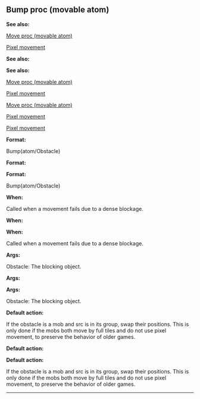 

 Bump proc (movable atom)
--------------------------




**See also:** 


[Move proc (movable atom)](#/atom/movable/proc/Move) 

[Pixel movement](#/{notes}/pixel-movement) 




**See also:** 

**See also:**

[Move proc (movable atom)](#/atom/movable/proc/Move) 

[Pixel movement](#/{notes}/pixel-movement) 


[Move proc (movable atom)](#/atom/movable/proc/Move)

[Pixel movement](#/{notes}/pixel-movement) 

[Pixel movement](#/{notes}/pixel-movement)


**Format:** 


 Bump(atom/Obstacle)
 


**Format:** 

**Format:**

 Bump(atom/Obstacle)



**When:** 


 Called when a movement fails due to a dense blockage.
 


**When:** 

**When:**

 Called when a movement fails due to a dense blockage.



**Args:** 


 Obstacle: The blocking object.
 


**Args:** 

**Args:**

 Obstacle: The blocking object.



**Default action:** 


 If the obstacle is a mob and src is in its group, swap their positions.
This is only done if the mobs both move by full tiles and do not use pixel
movement, to preserve the behavior of older games.
 


**Default action:** 

**Default action:**

 If the obstacle is a mob and src is in its group, swap their positions.
This is only done if the mobs both move by full tiles and do not use pixel
movement, to preserve the behavior of older games.



---


